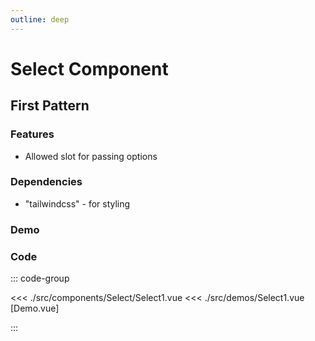 ```yaml
---
outline: deep
---
```


<script setup>
import Select1 from '../../src/demos/Select1.vue'

</script>

# Select Component

## First Pattern

### Features

* Allowed slot for passing options

### Dependencies

* "tailwindcss" - for styling

### Demo

<Select1 />

### Code

::: code-group

<<< ./src/components/Select/Select1.vue
<<< ./src/demos/Select1.vue [Demo.vue]

:::
